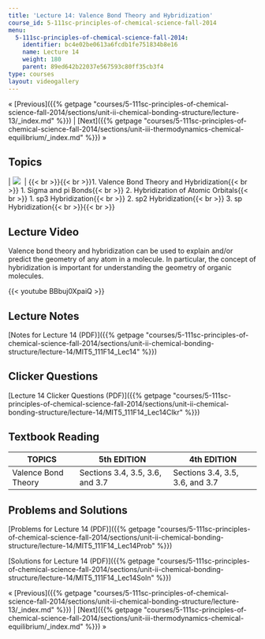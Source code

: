 ```yaml
---
title: 'Lecture 14: Valence Bond Theory and Hybridization'
course_id: 5-111sc-principles-of-chemical-science-fall-2014
menu:
  5-111sc-principles-of-chemical-science-fall-2014:
    identifier: bc4e02be0613a6fcdb1fe751834b8e16
    name: Lecture 14
    weight: 180
    parent: 89ed642b22037e567593c80ff35cb3f4
type: courses
layout: videogallery
---
```

« [Previous]({{% getpage "courses/5-111sc-principles-of-chemical-science-fall-2014/sections/unit-ii-chemical-bonding-structure/lecture-13/_index.md" %}}) | [Next]({{% getpage "courses/5-111sc-principles-of-chemical-science-fall-2014/sections/unit-iii-thermodynamics-chemical-equilibrium/_index.md" %}}) »

Topics
------

| ![](https://open-learning-course-data-ci.s3.amazonaws.com/5-111sc-principles-of-chemical-science-fall-2014/cd86b30635e57bac7778c7857150e68a_Lecture_14.jpg)  | {{< br >}}{{< br >}}1.  Valence Bond Theory and Hybridization{{< br >}}    1.  Sigma and pi Bonds{{< br >}}    2.  Hybridization of Atomic Orbitals{{< br >}}        1.  sp3 Hybridization{{< br >}}        2.  sp2 Hybridization{{< br >}}        3.  sp Hybridization{{< br >}}{{< br >}} 

Lecture Video
-------------

Valence bond theory and hybridization can be used to explain and/or predict the geometry of any atom in a molecule. In particular, the concept of hybridization is important for understanding the geometry of organic molecules.

{{< youtube BBbuj0XpaiQ >}}

Lecture Notes
-------------

[Notes for Lecture 14 (PDF)]({{% getpage "courses/5-111sc-principles-of-chemical-science-fall-2014/sections/unit-ii-chemical-bonding-structure/lecture-14/MIT5_111F14_Lec14" %}})

Clicker Questions
-----------------

[Lecture 14 Clicker Questions (PDF)]({{% getpage "courses/5-111sc-principles-of-chemical-science-fall-2014/sections/unit-ii-chemical-bonding-structure/lecture-14/MIT5_111F14_Lec14Clkr" %}})

Textbook Reading
----------------

| TOPICS | 5th EDITION | 4th EDITION |
| --- | --- | --- |
| Valence Bond Theory | Sections 3.4, 3.5, 3.6, and 3.7 | Sections 3.4, 3.5, 3.6, and 3.7 

Problems and Solutions
----------------------

[Problems for Lecture 14 (PDF)]({{% getpage "courses/5-111sc-principles-of-chemical-science-fall-2014/sections/unit-ii-chemical-bonding-structure/lecture-14/MIT5_111F14_Lec14Prob" %}})

[Solutions for Lecture 14 (PDF)]({{% getpage "courses/5-111sc-principles-of-chemical-science-fall-2014/sections/unit-ii-chemical-bonding-structure/lecture-14/MIT5_111F14_Lec14Soln" %}})

« [Previous]({{% getpage "courses/5-111sc-principles-of-chemical-science-fall-2014/sections/unit-ii-chemical-bonding-structure/lecture-13/_index.md" %}}) | [Next]({{% getpage "courses/5-111sc-principles-of-chemical-science-fall-2014/sections/unit-iii-thermodynamics-chemical-equilibrium/_index.md" %}}) »